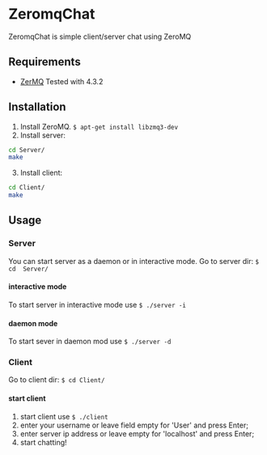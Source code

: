 # ZeromqChat

ZeromqChat is simple client/server chat using ZeroMQ

## Requirements

 - [ZerMQ](https://zeromq.org/download/) Tested with 4.3.2

 ## Installation

 1.	Install ZeroMQ. `$ apt-get install libzmq3-dev`
 2.	Install server:

```bash
cd Server/
make
```
 3. Install client:

```bash
cd Client/
make
```

## Usage

### Server

You can start server as a daemon or in interactive mode.
Go to server dir: `$ cd  Server/`

#### interactive mode

To start server in interactive mode use `$ ./server -i`

#### daemon mode

To start sever in daemon mod use `$ ./server -d`

### Client

Go to client dir: `$ cd Client/`

#### start client

1.	start client use `$ ./client`
2.	enter your username or leave field empty for 'User' and press Enter;
3. 	enter server ip address or leave empty for 'localhost' and press Enter;
4.	start chatting!

